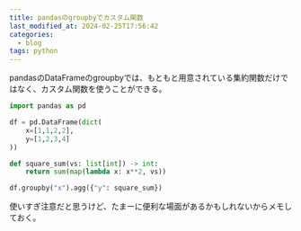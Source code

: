 ```yaml
---
title: pandasのgroupbyでカスタム関数
last_modified_at: 2024-02-25T17:56:42
categories:
  - blog
tags: python
---
```


pandasのDataFrameのgroupbyでは、もともと用意されている集約関数だけではなく、カスタム関数を使うことができる。

```python
import pandas as pd

df = pd.DataFrame(dict(
    x=[1,1,2,2],
    y=[1,2,3,4]
))

def square_sum(vs: list[int]) -> int:
    return sum(map(lambda x: x**2, vs))

df.groupby("x").agg({"y": square_sum})
```

使いすぎ注意だと思うけど、たまーに便利な場面があるかもしれないからメモしておく。
